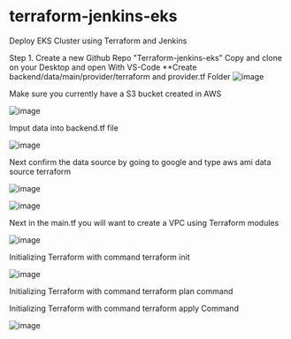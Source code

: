 # terraform-jenkins-eks
Deploy EKS Cluster using Terraform and Jenkins

Step 1. Create a new Github Repo "Terraform-jenkins-eks" Copy and clone on your Desktop and open With VS-Code
**Create backend/data/main/provider/terraform and provider.tf Folder
![image](https://github.com/rogerbarrow/terraform-jenkins-eks/assets/46138186/28f539ef-4b33-42b7-bc04-2cf5e4eb5cd0)


Make sure you currently have a S3 bucket created in AWS

![image](https://github.com/rogerbarrow/terraform-jenkins-eks/assets/46138186/0227f41a-28f6-4ee7-bfb4-46549c2183ef)

Imput data into backend.tf file

![image](https://github.com/rogerbarrow/terraform-jenkins-eks/assets/46138186/f7add93d-3567-4442-b764-8ab01fca3f02)

Next confirm the data source by going to google and type aws ami data source terraform

![image](https://github.com/rogerbarrow/terraform-jenkins-eks/assets/46138186/1f9a7211-623c-4b3a-8660-720e06d17571)


![image](https://github.com/rogerbarrow/terraform-jenkins-eks/assets/46138186/9e4d29b1-cafb-4170-b61f-d63d5b5c3a92)


Next in the main.tf you will want to create a VPC using Terraform modules


![image](https://github.com/rogerbarrow/terraform-jenkins-eks/assets/46138186/66b674e6-3343-42d6-838e-23dab8992447)

Initializing Terraform with command terraform init

![image](https://github.com/rogerbarrow/terraform-jenkins-eks/assets/46138186/012a7a85-1575-49a3-9d98-8f025725da2d)


Initializing Terraform with command terraform plan  command

Initializing Terraform with command terraform apply Command


![image](https://github.com/rogerbarrow/terraform-jenkins-eks/assets/46138186/d320fdb7-a575-4d9d-9c95-9d378b7bfde6)
